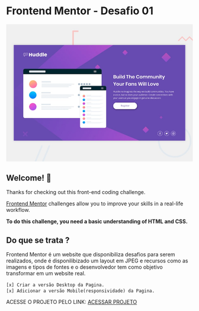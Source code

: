 # Frontend Mentor - Desafio 01

![Design preview for the Huddle landing page with single introductory section](./design/desktop-preview.jpg)

## Welcome! 👋

Thanks for checking out this front-end coding challenge.

[Frontend Mentor](https://www.frontendmentor.io) challenges allow you to improve your skills in a real-life workflow.

**To do this challenge, you need a basic understanding of HTML and CSS.**

## Do que se trata ?

Frontend Mentor é um website que disponibiliza desafios para serem realizados, onde é disponilibizado um layout em JPEG e recursos como as imagens e tipos de fontes e o desenvolvedor tem como objetivo transformar em um website real. 
    
    [x] Criar a versão Desktop da Pagina. 
    [x] Adicionar a versão Mobile(responsividade) da Pagina.

ACESSE O PROJETO PELO LINK: [ACESSAR PROJETO](https://front-end-challenge-01.now.sh/)
